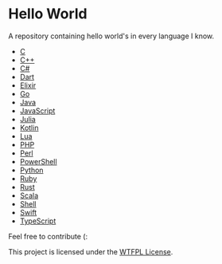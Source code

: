 # Hello World

A repository containing hello world's in every language I know.

* [C](hello-world.c)
* [C++](hello-world.cpp)
* [C#](hello-world.cs)
* [Dart](hello-world.dart)
* [Elixir](hello-world.cs)
* [Go](hello-world.go)
* [Java](hello-world.java)
* [JavaScript](hello-world.js)
* [Julia](hello-world.jl)
* [Kotlin](hello-world.kt)
* [Lua](hello-world.lua)
* [PHP](hello-world.php)
* [Perl](hello-world.pl)
* [PowerShell](hello-world.ps1)
* [Python](hello-world.py)
* [Ruby](hello-world.rb)
* [Rust](hello-world.rs)
* [Scala](hello-world.scala)
* [Shell](hello-world.sh)
* [Swift](hello-world.swift)
* [TypeScript](hello-world.ts)

Feel free to contribute (:

This project is licensed under the [WTFPL License](LICENSE.md).
